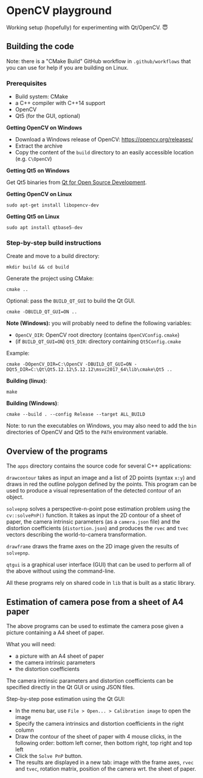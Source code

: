 
# OpenCV playground

Working setup (hopefully) for experimenting with Qt/OpenCV. 😇

## Building the code

Note: there is a "CMake Build" GitHub workflow in `.github/workflows` that 
you can use for help if you are building on Linux.

### Prerequisites

- Build system: CMake
- a C++ compiler with C++14 support
- OpenCV
- Qt5 (for the GUI, optional)

**Getting OpenCV on Windows**

- Download a Windows release of OpenCV: https://opencv.org/releases/
- Extract the archive
- Copy the content of the `build` directory to an easily accessible location (e.g. `C\OpenCV`)

**Getting Qt5 on Windows**

Get Qt5 binaries from [Qt for Open Source Development](https://www.qt.io/download-open-source).

**Getting OpenCV on Linux**

```
sudo apt-get install libopencv-dev
```

**Getting Qt5 on Linux**

```
sudo apt install qtbase5-dev
```

### Step-by-step build instructions

Create and move to a build directory:

```
mkdir build && cd build
```

Generate the project using CMake:

```
cmake ..
```

Optional: pass the `BUILD_QT_GUI` to build the Qt GUI.

```
cmake -DBUILD_QT_GUI=ON ..
```

**Note (Windows):** you will probably need to define the following variables:
- `OpenCV_DIR`: OpenCV root directory (contains `OpenCVConfig.cmake`)
- (if `BUILD_QT_GUI=ON`) `Qt5_DIR`: directory containing `Qt5Config.cmake`


Example:
```
cmake -DOpenCV_DIR=C:\OpenCV -DBUILD_QT_GUI=ON -DQt5_DIR=C:\Qt\Qt5.12.12\5.12.12\msvc2017_64\lib\cmake\Qt5 ..
```

**Building (linux)**:

```
make
```

**Building (Windows)**:

```
cmake --build . --config Release --target ALL_BUILD
```

Note: to run the executables on Windows, you may also need to add the `bin` directories 
of OpenCV and Qt5 to the `PATH` environment variable.

## Overview of the programs

The `apps` directory contains the source code for several C++ applications:

`drawcontour` takes as input an image and a list of 2D points (syntax `x:y`) 
and draws in red the outline polygon defined by the points.
This program can be used to produce a visual representation of the 
detected contour of an object.

`solvepnp` solves a perspective-n-point pose estimation problem using 
the `cv::solvePnP()` function. 
It takes as input the 2D contour of a sheet of paper, the camera 
intrinsic parameters (as a `camera.json` file) and the distortion 
coefficients (`distortion.json`) and produces the `rvec` and `tvec`
vectors describing the world-to-camera transformation.

`drawframe` draws the frame axes on the 2D image given the results 
of `solvepnp`.

`qtgui` is a graphical user interface (GUI) that can be used to 
perform all of the above without using the command-line.

All these programs rely on shared code in `lib` that is built 
as a static library.

## Estimation of camera pose from a sheet of A4 paper

The above programs can be used to estimate the camera pose given 
a picture containing a A4 sheet of paper.

What you will need:
- a picture with an A4 sheet of paper
- the camera intrinsic parameters
- the distortion coefficients

The camera intrinsic parameters and distortion coefficients can 
be specified directly in the Qt GUI or using JSON files.

Step-by-step pose estimation using the Qt GUI:
- In the menu bar, use `File > Open... > Calibration image` to open the image
- Specify the camera intrinsics and distortion coefficients in the right column 
- Draw the contour of the sheet of paper with 4 mouse clicks, in the following order: bottom left corner, then bottom right, top right and top left
- Click the `Solve PnP` button.
- The results are displayed in a new tab: image with the frame axes, `rvec` and `tvec`, rotation matrix, position of the camera wrt. the sheet of paper.


